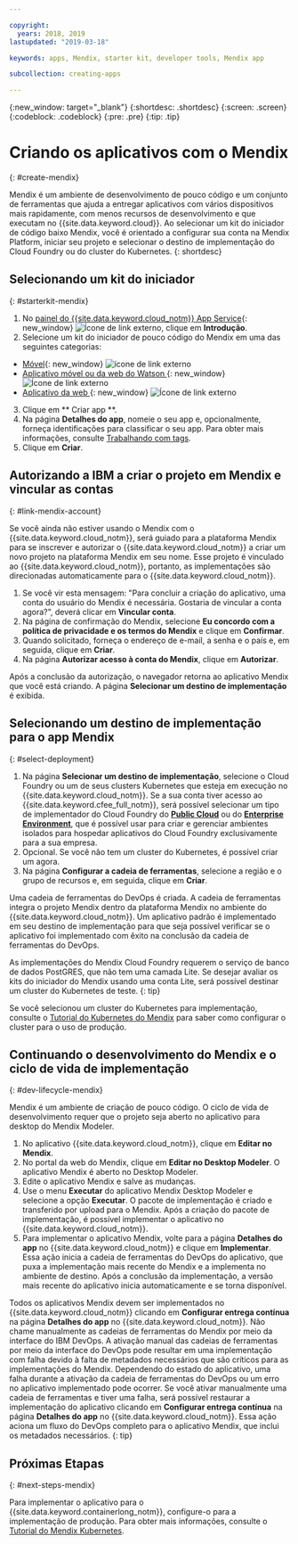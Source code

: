 ```yaml
---

copyright:
  years: 2018, 2019
lastupdated: "2019-03-18"

keywords: apps, Mendix, starter kit, developer tools, Mendix app

subcollection: creating-apps

---
```


{:new_window: target="_blank"}
{:shortdesc: .shortdesc}
{:screen: .screen}
{:codeblock: .codeblock}
{:pre: .pre}
{:tip: .tip}

# Criando os aplicativos com o Mendix
{: #create-mendix}

Mendix é um ambiente de desenvolvimento de pouco código e um conjunto de ferramentas que ajuda a entregar aplicativos com vários dispositivos mais rapidamente, com menos recursos de desenvolvimento e que executam no {{site.data.keyword.cloud}}. Ao selecionar um kit do iniciador de código baixo Mendix, você é orientado a configurar sua conta na Mendix Platform, iniciar seu projeto e selecionar o destino de implementação do Cloud Foundry ou do cluster do Kubernetes.
{: shortdesc}

## Selecionando um kit do iniciador
{: #starterkit-mendix}

1. No [painel do {{site.data.keyword.cloud_notm}} App Service](https://{DomainName}/developer/appservice/dashboard){: new_window} ![Ícone de link externo](../../icons/launch-glyph.svg "Ícone de link externo"), clique em **Introdução**.
2. Selecione um kit do iniciador de pouco código do Mendix em uma das seguintes categorias:
  * [Móvel](https://{DomainName}/developer/appservice/starter-kits/mendix-mobile-app){: new_window} ![ícone de link externo](../../icons/launch-glyph.svg "Ícone de link externo")
  * [Aplicativo móvel ou da web do Watson ](https://{DomainName}/developer/appservice/starter-kits/mendix-web-or-mobile-app-with-watson){: new_window} ![Ícone de link externo](../../icons/launch-glyph.svg "Ícone de link externo")
  * [Aplicativo da web ](https://{DomainName}/developer/appservice/starter-kits/mendix-web-app){: new_window} ![Ícone de link externo](../../icons/launch-glyph.svg "Ícone de link externo")
3. Clique em  ** Criar app **.
4. Na página **Detalhes do app**, nomeie o seu app e, opcionalmente, forneça identificações para classificar o seu app. Para obter mais informações, consulte [Trabalhando com tags](/docs/resources?topic=resources-tag).
5. Clique em **Criar**.


## Autorizando a IBM a criar o projeto em Mendix e vincular as contas
{: #link-mendix-account}

Se você ainda não estiver usando o Mendix com o {{site.data.keyword.cloud_notm}}, será guiado para a plataforma Mendix para se inscrever e autorizar o {{site.data.keyword.cloud_notm}} a criar um novo projeto na plataforma Mendix em seu nome. Esse projeto é vinculado ao {{site.data.keyword.cloud_notm}}, portanto, as implementações são direcionadas automaticamente para o {{site.data.keyword.cloud_notm}}.

1. Se você vir esta mensagem: "Para concluir a criação do aplicativo, uma conta do usuário do Mendix é necessária. Gostaria de vincular a conta agora?", deverá clicar em **Vincular conta**.
2. Na página de confirmação do Mendix, selecione **Eu concordo com a política de privacidade e os termos do Mendix** e clique em **Confirmar**.
3. Quando solicitado, forneça o endereço de e-mail, a senha e o país e, em seguida, clique em **Criar**.
4. Na página **Autorizar acesso à conta do Mendix**, clique em **Autorizar**.

Após a conclusão da autorização, o navegador retorna ao aplicativo Mendix que você está criando. A página **Selecionar um destino de implementação** é exibida.

## Selecionando um destino de implementação para o app Mendix
{: #select-deployment}

1. Na página **Selecionar um destino de implementação**, selecione o Cloud Foundry ou um de seus clusters Kubernetes que esteja em execução no {{site.data.keyword.cloud_notm}}. Se a sua conta tiver acesso ao {{site.data.keyword.cfee_full_notm}}, será possível selecionar um tipo de implementador do Cloud Foundry do **[Public Cloud](/docs/cloud-foundry-public?topic=cloud-foundry-public-about-cf)** ou do **[Enterprise Environment](/docs/cloud-foundry-public?topic=cloud-foundry-public-cfee)**, que é possível usar para criar e gerenciar ambientes isolados para hospedar aplicativos do Cloud Foundry exclusivamente para a sua empresa.
2. Opcional. Se você não tem um cluster do Kubernetes, é possível criar um agora.
3. Na página **Configurar a cadeia de ferramentas**, selecione a região e o grupo de recursos e, em seguida, clique em **Criar**.

Uma cadeia de ferramentas do DevOps é criada. A cadeia de ferramentas integra o projeto Mendix dentro da plataforma Mendix no ambiente do {{site.data.keyword.cloud_notm}}. Um aplicativo padrão é implementado em seu destino de implementação para que seja possível verificar se o aplicativo foi implementado com êxito na conclusão da cadeia de ferramentas do DevOps.

As implementações do Mendix Cloud Foundry requerem o serviço de banco de dados PostGRES, que não tem uma camada Lite. Se desejar avaliar os kits do iniciador do Mendix usando uma conta Lite, será possível destinar um cluster do Kubernetes de teste.
{: tip}

Se você selecionou um cluster do Kubernetes para implementação, consulte o [Tutorial do Kubernetes do Mendix](/docs/apps/tutorials?topic=creating-apps-deploy-mendix-kube) para saber como configurar o cluster para o uso de produção.


## Continuando o desenvolvimento do Mendix e o ciclo de vida de implementação
{: #dev-lifecycle-mendix}

Mendix é um ambiente de criação de pouco código. O ciclo de vida de desenvolvimento requer que o projeto seja aberto no aplicativo para desktop do Mendix Modeler.

1. No aplicativo {{site.data.keyword.cloud_notm}}, clique em **Editar no Mendix**.
2. No portal da web do Mendix, clique em **Editar no Desktop Modeler**.
  O aplicativo Mendix é aberto no Desktop Modeler.
3. Edite o aplicativo Mendix e salve as mudanças.
4. Use o menu **Executar** do aplicativo Mendix Desktop Modeler e selecione a opção **Executar**.
  O pacote de implementação é criado e transferido por upload para o Mendix. Após a criação do pacote de implementação, é possível implementar o aplicativo no {{site.data.keyword.cloud_notm}}.
5. Para implementar o aplicativo Mendix, volte para a página **Detalhes do app** no {{site.data.keyword.cloud_notm}} e clique em **Implementar**.
  Essa ação inicia a cadeia de ferramentas do DevOps do aplicativo, que puxa a implementação mais recente do Mendix e a implementa no ambiente de destino. Após a conclusão da implementação, a versão mais recente do aplicativo
inicia automaticamente e se torna disponível.

Todos os aplicativos Mendix devem ser implementados no {{site.data.keyword.cloud_notm}} clicando em **Configurar entrega contínua** na página **Detalhes do app** no {{site.data.keyword.cloud_notm}}. Não chame manualmente as cadeias de ferramentas do Mendix por meio da interface do IBM DevOps. A ativação manual das cadeias de ferramentas por meio da interface do DevOps pode resultar em uma implementação com falha devido à falta de metadados necessários que são críticos para as implementações do Mendix. Dependendo do estado do aplicativo, uma falha durante a ativação da cadeia de ferramentas do DevOps ou um erro no aplicativo implementado pode ocorrer. Se você ativar manualmente uma cadeia de ferramentas e tiver uma falha, será possível restaurar a implementação do aplicativo clicando em **Configurar entrega contínua** na página **Detalhes do app** no {{site.data.keyword.cloud_notm}}. Essa ação aciona um fluxo do DevOps completo para o aplicativo Mendix, que inclui os metadados necessários.
{: tip}

## Próximas Etapas 
{: #next-steps-mendix}

Para implementar o aplicativo para o {{site.data.keyword.containerlong_notm}}, configure-o para a implementação de produção. Para obter mais informações, consulte o [Tutorial do Mendix Kubernetes](/docs/apps/tutorials?topic=creating-apps-deploy-mendix-kube). 
